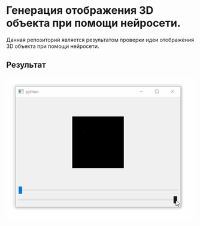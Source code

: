 # Генерация отображения 3D объекта при помощи нейросети.
Данная репозиторий является результатом проверки идеи отображения 3D объекта при помощи нейросети.

## Результат
![](somename.gif)
